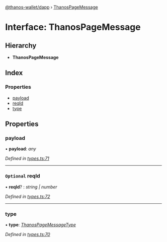 [@thanos-wallet/dapp](../README.md) › [ThanosPageMessage](thanospagemessage.md)

# Interface: ThanosPageMessage

## Hierarchy

* **ThanosPageMessage**

## Index

### Properties

* [payload](thanospagemessage.md#payload)
* [reqId](thanospagemessage.md#optional-reqid)
* [type](thanospagemessage.md#type)

## Properties

###  payload

• **payload**: *any*

*Defined in [types.ts:71](https://github.com/madfish-solutions/thanoswallet-dapp/blob/6ebdacd/src/types.ts#L71)*

___

### `Optional` reqId

• **reqId**? : *string | number*

*Defined in [types.ts:72](https://github.com/madfish-solutions/thanoswallet-dapp/blob/6ebdacd/src/types.ts#L72)*

___

###  type

• **type**: *[ThanosPageMessageType](../enums/thanospagemessagetype.md)*

*Defined in [types.ts:70](https://github.com/madfish-solutions/thanoswallet-dapp/blob/6ebdacd/src/types.ts#L70)*

